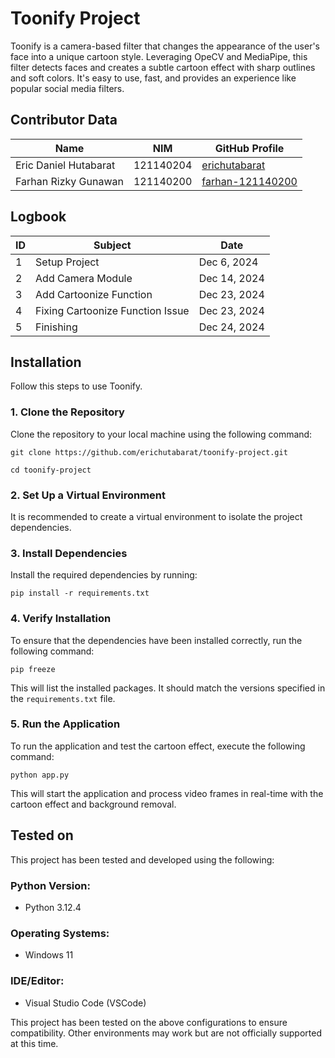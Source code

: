 # Toonify Project
Toonify is a camera-based filter that changes the appearance of the user's face into a unique cartoon style. Leveraging OpeCV and MediaPipe, this filter detects faces and creates a subtle cartoon effect with sharp outlines and soft colors. It's easy to use, fast, and provides an experience like popular social media filters.

## Contributor Data

| Name            | NIM          | GitHub Profile                  |
|------------------|--------------|----------------------------------|
| Eric Daniel Hutabarat         | 121140204   | [erichutabarat](https://github.com/erichutabarat) |
| Farhan Rizky Gunawan       | 121140200   | [farhan-121140200](https://github.com/farhan-121140200) |

## Logbook

| ID  | Subject                 | Date       |
|-----|-------------------------|------------|
| 1   | Setup Project         | Dec 6, 2024 |
| 2   | Add Camera Module        | Dec 14, 2024 |
| 3   | Add Cartoonize Function        | Dec 23, 2024 |
| 4   | Fixing Cartoonize Function Issue      | Dec 23, 2024 |
| 5   | Finishing      | Dec 24, 2024 |

## Installation
Follow this steps to use Toonify.
### 1. Clone the Repository

Clone the repository to your local machine using the following command:

```
git clone https://github.com/erichutabarat/toonify-project.git
```
```
cd toonify-project
```

### 2. Set Up a Virtual Environment

It is recommended to create a virtual environment to isolate the project dependencies.

### 3. Install Dependencies

Install the required dependencies by running:

```
pip install -r requirements.txt
```

### 4. Verify Installation

To ensure that the dependencies have been installed correctly, run the following command:

```
pip freeze
```

This will list the installed packages. It should match the versions specified in the `requirements.txt` file.

### 5. Run the Application

To run the application and test the cartoon effect, execute the following command:
```
python app.py
```
This will start the application and process video frames in real-time with the cartoon effect and background removal.


## Tested on

This project has been tested and developed using the following:

### Python Version:
- Python 3.12.4

### Operating Systems:
- Windows 11

### IDE/Editor:
- Visual Studio Code (VSCode)


This project has been tested on the above configurations to ensure compatibility. Other environments may work but are not officially supported at this time.
